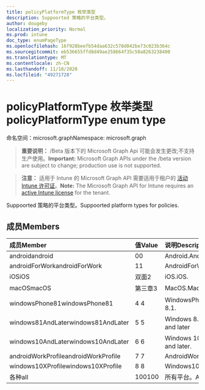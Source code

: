 ```yaml
---
title: policyPlatformType 枚举类型
description: Suppoorted 策略的平台类型。
author: dougeby
localization_priority: Normal
ms.prod: intune
doc_type: enumPageType
ms.openlocfilehash: 16f928beefb54daa632c578d042be73c023b364c
ms.sourcegitcommit: eb536655ffd8d49ae258664f35c50a8263238400
ms.translationtype: MT
ms.contentlocale: zh-CN
ms.lasthandoff: 11/18/2020
ms.locfileid: "49271728"
---
```

# <a name="policyplatformtype-enum-type"></a><span data-ttu-id="b4862-103">policyPlatformType 枚举类型</span><span class="sxs-lookup"><span data-stu-id="b4862-103">policyPlatformType enum type</span></span>

<span data-ttu-id="b4862-104">命名空间：microsoft.graph</span><span class="sxs-lookup"><span data-stu-id="b4862-104">Namespace: microsoft.graph</span></span>

> <span data-ttu-id="b4862-105">**重要说明：** /Beta 版本下的 Microsoft Graph Api 可能会发生更改;不支持生产使用。</span><span class="sxs-lookup"><span data-stu-id="b4862-105">**Important:** Microsoft Graph APIs under the /beta version are subject to change; production use is not supported.</span></span>

> <span data-ttu-id="b4862-106">**注意：** 适用于 Intune 的 Microsoft Graph API 需要适用于租户的 [活动 Intune 许可证](https://go.microsoft.com/fwlink/?linkid=839381)。</span><span class="sxs-lookup"><span data-stu-id="b4862-106">**Note:** The Microsoft Graph API for Intune requires an [active Intune license](https://go.microsoft.com/fwlink/?linkid=839381) for the tenant.</span></span>

<span data-ttu-id="b4862-107">Suppoorted 策略的平台类型。</span><span class="sxs-lookup"><span data-stu-id="b4862-107">Suppoorted platform types for policies.</span></span>

## <a name="members"></a><span data-ttu-id="b4862-108">成员</span><span class="sxs-lookup"><span data-stu-id="b4862-108">Members</span></span>
|<span data-ttu-id="b4862-109">成员</span><span class="sxs-lookup"><span data-stu-id="b4862-109">Member</span></span>|<span data-ttu-id="b4862-110">值</span><span class="sxs-lookup"><span data-stu-id="b4862-110">Value</span></span>|<span data-ttu-id="b4862-111">说明</span><span class="sxs-lookup"><span data-stu-id="b4862-111">Description</span></span>|
|:---|:---|:---|
|<span data-ttu-id="b4862-112">android</span><span class="sxs-lookup"><span data-stu-id="b4862-112">android</span></span>|<span data-ttu-id="b4862-113">0</span><span class="sxs-lookup"><span data-stu-id="b4862-113">0</span></span>|<span data-ttu-id="b4862-114">Android.</span><span class="sxs-lookup"><span data-stu-id="b4862-114">Android.</span></span>|
|<span data-ttu-id="b4862-115">androidForWork</span><span class="sxs-lookup"><span data-stu-id="b4862-115">androidForWork</span></span>|<span data-ttu-id="b4862-116">1</span><span class="sxs-lookup"><span data-stu-id="b4862-116">1</span></span>|<span data-ttu-id="b4862-117">AndroidForWork.</span><span class="sxs-lookup"><span data-stu-id="b4862-117">AndroidForWork.</span></span>|
|<span data-ttu-id="b4862-118">iOS</span><span class="sxs-lookup"><span data-stu-id="b4862-118">iOS</span></span>|<span data-ttu-id="b4862-119">双面</span><span class="sxs-lookup"><span data-stu-id="b4862-119">2</span></span>|<span data-ttu-id="b4862-120">iOS.</span><span class="sxs-lookup"><span data-stu-id="b4862-120">iOS.</span></span>|
|<span data-ttu-id="b4862-121">macOS</span><span class="sxs-lookup"><span data-stu-id="b4862-121">macOS</span></span>|<span data-ttu-id="b4862-122">第三章</span><span class="sxs-lookup"><span data-stu-id="b4862-122">3</span></span>|<span data-ttu-id="b4862-123">MacOS.</span><span class="sxs-lookup"><span data-stu-id="b4862-123">MacOS.</span></span>|
|<span data-ttu-id="b4862-124">windowsPhone81</span><span class="sxs-lookup"><span data-stu-id="b4862-124">windowsPhone81</span></span>|<span data-ttu-id="b4862-125">4 </span><span class="sxs-lookup"><span data-stu-id="b4862-125">4</span></span>|<span data-ttu-id="b4862-126">WindowsPhone 8.1。</span><span class="sxs-lookup"><span data-stu-id="b4862-126">WindowsPhone 8.1.</span></span>|
|<span data-ttu-id="b4862-127">windows81AndLater</span><span class="sxs-lookup"><span data-stu-id="b4862-127">windows81AndLater</span></span>|<span data-ttu-id="b4862-128">5 </span><span class="sxs-lookup"><span data-stu-id="b4862-128">5</span></span>|<span data-ttu-id="b4862-129">Windows 8.1 及更高版本</span><span class="sxs-lookup"><span data-stu-id="b4862-129">Windows 8.1 and later</span></span>|
|<span data-ttu-id="b4862-130">windows10AndLater</span><span class="sxs-lookup"><span data-stu-id="b4862-130">windows10AndLater</span></span>|<span data-ttu-id="b4862-131">6 </span><span class="sxs-lookup"><span data-stu-id="b4862-131">6</span></span>|<span data-ttu-id="b4862-132">Windows 10 及更高版本。</span><span class="sxs-lookup"><span data-stu-id="b4862-132">Windows 10 and later.</span></span>|
|<span data-ttu-id="b4862-133">androidWorkProfile</span><span class="sxs-lookup"><span data-stu-id="b4862-133">androidWorkProfile</span></span>|<span data-ttu-id="b4862-134">7 </span><span class="sxs-lookup"><span data-stu-id="b4862-134">7</span></span>|<span data-ttu-id="b4862-135">AndroidWorkProfile.</span><span class="sxs-lookup"><span data-stu-id="b4862-135">AndroidWorkProfile.</span></span>|
|<span data-ttu-id="b4862-136">windows10XProfile</span><span class="sxs-lookup"><span data-stu-id="b4862-136">windows10XProfile</span></span>|<span data-ttu-id="b4862-137">8 </span><span class="sxs-lookup"><span data-stu-id="b4862-137">8</span></span>|<span data-ttu-id="b4862-138">Windows10XProfile.</span><span class="sxs-lookup"><span data-stu-id="b4862-138">Windows10XProfile.</span></span>|
|<span data-ttu-id="b4862-139">各种</span><span class="sxs-lookup"><span data-stu-id="b4862-139">all</span></span>|<span data-ttu-id="b4862-140">100</span><span class="sxs-lookup"><span data-stu-id="b4862-140">100</span></span>|<span data-ttu-id="b4862-141">所有平台。</span><span class="sxs-lookup"><span data-stu-id="b4862-141">All platforms.</span></span>|




